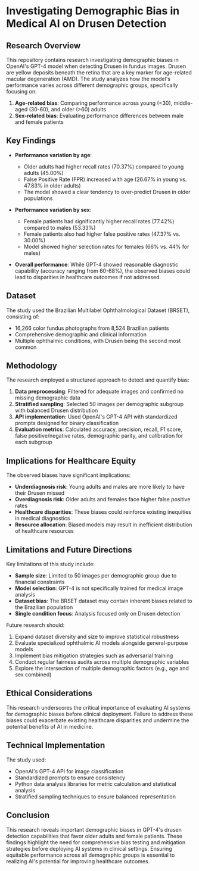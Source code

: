 # Investigating Demographic Bias in Medical AI on Drusen Detection

## Research Overview

This repository contains research investigating demographic biases in OpenAI's GPT-4 model when detecting Drusen in fundus images. Drusen are yellow deposits beneath the retina that are a key marker for age-related macular degeneration (AMD). The study analyzes how the model's performance varies across different demographic groups, specifically focusing on:

1. **Age-related bias**: Comparing performance across young (<30), middle-aged (30-60), and older (>60) adults
2. **Sex-related bias**: Evaluating performance differences between male and female patients

## Key Findings

- **Performance variation by age**: 
  - Older adults had higher recall rates (70.37%) compared to young adults (45.00%)
  - False Positive Rate (FPR) increased with age (26.67% in young vs. 47.83% in older adults)
  - The model showed a clear tendency to over-predict Drusen in older populations

- **Performance variation by sex**:
  - Female patients had significantly higher recall rates (77.42%) compared to males (53.33%)
  - Female patients also had higher false positive rates (47.37% vs. 30.00%)
  - Model showed higher selection rates for females (66% vs. 44% for males)

- **Overall performance**: While GPT-4 showed reasonable diagnostic capability (accuracy ranging from 60-68%), the observed biases could lead to disparities in healthcare outcomes if not addressed.

## Dataset

The study used the Brazilian Multilabel Ophthalmological Dataset (BRSET), consisting of:
- 16,266 color fundus photographs from 8,524 Brazilian patients
- Comprehensive demographic and clinical information
- Multiple ophthalmic conditions, with Drusen being the second most common

## Methodology

The research employed a structured approach to detect and quantify bias:

1. **Data preprocessing**: Filtered for adequate images and confirmed no missing demographic data
2. **Stratified sampling**: Selected 50 images per demographic subgroup with balanced Drusen distribution
3. **API implementation**: Used OpenAI's GPT-4 API with standardized prompts designed for binary classification
4. **Evaluation metrics**: Calculated accuracy, precision, recall, F1 score, false positive/negative rates, demographic parity, and calibration for each subgroup

## Implications for Healthcare Equity

The observed biases have significant implications:

- **Underdiagnosis risk**: Young adults and males are more likely to have their Drusen missed
- **Overdiagnosis risk**: Older adults and females face higher false positive rates
- **Healthcare disparities**: These biases could reinforce existing inequities in medical diagnostics
- **Resource allocation**: Biased models may result in inefficient distribution of healthcare resources

## Limitations and Future Directions

Key limitations of this study include:

- **Sample size**: Limited to 50 images per demographic group due to financial constraints
- **Model selection**: GPT-4 is not specifically trained for medical image analysis
- **Dataset bias**: The BRSET dataset may contain inherent biases related to the Brazilian population
- **Single condition focus**: Analysis focused only on Drusen detection

Future research should:

1. Expand dataset diversity and size to improve statistical robustness
2. Evaluate specialized ophthalmic AI models alongside general-purpose models
3. Implement bias mitigation strategies such as adversarial training
4. Conduct regular fairness audits across multiple demographic variables
5. Explore the intersection of multiple demographic factors (e.g., age and sex combined)

## Ethical Considerations

This research underscores the critical importance of evaluating AI systems for demographic biases before clinical deployment. Failure to address these biases could exacerbate existing healthcare disparities and undermine the potential benefits of AI in medicine.

## Technical Implementation

The study used:
- OpenAI's GPT-4 API for image classification
- Standardized prompts to ensure consistency
- Python data analysis libraries for metric calculation and statistical analysis
- Stratified sampling techniques to ensure balanced representation

## Conclusion

This research reveals important demographic biases in GPT-4's drusen detection capabilities that favor older adults and female patients. These findings highlight the need for comprehensive bias testing and mitigation strategies before deploying AI systems in clinical settings. Ensuring equitable performance across all demographic groups is essential to realizing AI's potential for improving healthcare outcomes.
